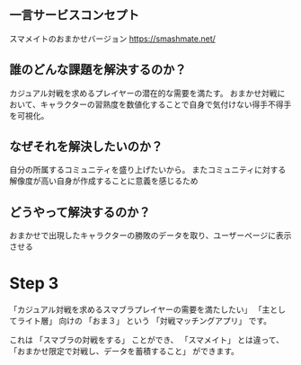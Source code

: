 ## 一言サービスコンセプト

スマメイトのおまかせバージョン
https://smashmate.net/

## 誰のどんな課題を解決するのか？

カジュアル対戦を求めるプレイヤーの潜在的な需要を満たす。
おまかせ対戦において、キャラクターの習熟度を数値化することで自身で気付けない得手不得手を可視化。

## なぜそれを解決したいのか？

自分の所属するコミュニティを盛り上げたいから。
またコミュニティに対する解像度が高い自身が作成することに意義を感じるため

## どうやって解決するのか？

おまかせで出現したキャラクターの勝敗のデータを取り、ユーザーページに表示させる

# Step 3

「カジュアル対戦を求めるスマブラプレイヤーの需要を満たしたい」
「主としてライト層」 向けの
「おま３」 という
「対戦マッチングアプリ」 です。

これは 「スマブラの対戦をする」 ことができ、
「スマメイト」 とは違って、
「おまかせ限定で対戦し、データを蓄積すること」 ができます。
